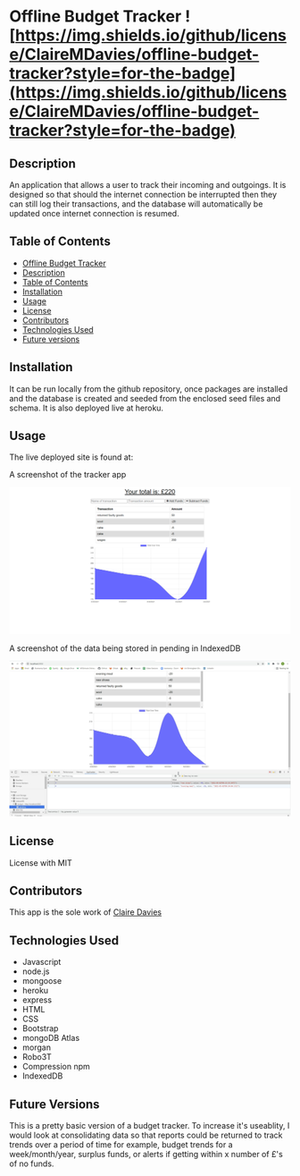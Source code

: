 # Offline Budget Tracker  ![https://img.shields.io/github/license/ClaireMDavies/offline-budget-tracker?style=for-the-badge](https://img.shields.io/github/license/ClaireMDavies/offline-budget-tracker?style=for-the-badge)

## Description

An application that allows a user to track their incoming and outgoings.  It is designed so that should the internet connection be interrupted then they can still log their transactions, and the database will automatically be updated once internet connection is resumed. 

## Table of Contents

  - [Offline Budget Tracker](#Offline-Budget-Tracker)
  - [Description](##description)
  - [Table of Contents](##table-of-contents)
  - [Installation](##installation)
  - [Usage](##usage)
  - [License](##license)
  - [Contributors](##contributors)
  - [Technologies Used](##technologies-used)
  - [Future versions](##future-versions)

## Installation

It can be run locally from the github repository, once packages are installed and the database is created and seeded from the enclosed seed files and schema.  It is also deployed live at heroku. 

## Usage

The live deployed site is found at:

A screenshot of the tracker app

![budget-tracker.png](assets/budget-tracker.png)

A screenshot of the data being stored in pending in IndexedDB

![budget-tracker-offline.png](assets/budget-tracker-offline.png)


## License

License with MIT

## Contributors

This app is the sole work of [Claire Davies](https://github.com/ClaireMDavies)

## Technologies Used

- Javascript
- node.js
- mongoose
- heroku
- express
- HTML
- CSS
- Bootstrap
- mongoDB Atlas
- morgan
- Robo3T
- Compression npm
- IndexedDB

## Future Versions

This is a pretty basic version of a budget tracker.  To increase it's useablity, I would look at consolidating data so that reports could be returned to track trends over a period of time for example, budget trends for a week/month/year, surplus funds, or alerts if getting within x number of £'s of no funds.  
  
